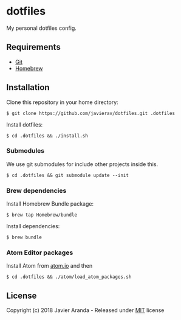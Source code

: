 # dotfiles

My personal dotfiles config.


## Requirements

* [Git](https://git-scm.com)
* [Homebrew](https://brew.sh)


## Installation

Clone this repository in your home directory:

```
$ git clone https://github.com/javierav/dotfiles.git .dotfiles
```

Install dotfiles:

```
$ cd .dotfiles && ./install.sh
```

### Submodules

We use git submodules for include other projects inside this.

```
$ cd .dotfiles && git submodule update --init
```

### Brew dependencies

Install Homebrew Bundle package:

```
$ brew tap Homebrew/bundle
```

Install dependencies:

```
$ brew bundle
```

### Atom Editor packages

Install Atom from [atom.io](https://atom.io) and then

```
$ cd .dotfiles && ./atom/load_atom_packages.sh
```


## License

Copyright (c) 2018 Javier Aranda - Released under [MIT](LICENSE) license
